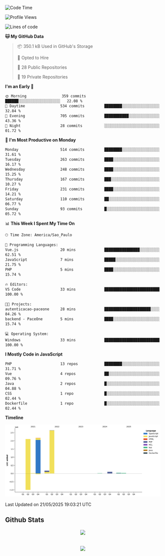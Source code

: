  
<!--START_SECTION:waka-->
![Code Time](http://img.shields.io/badge/Code%20Time-1%2C873%20hrs%2041%20mins-blue)

![Profile Views](http://img.shields.io/badge/Profile%20Views-0-blue)

![Lines of code](https://img.shields.io/badge/From%20Hello%20World%20I%27ve%20Written-7.2%20million%20lines%20of%20code-blue)

**🐱 My GitHub Data** 

> 📦 350.1 kB Used in GitHub's Storage 
 > 
> 💼 Opted to Hire
 > 
> 📜 28 Public Repositories 
 > 
> 🔑 19 Private Repositories 
 > 
**I'm an Early 🐤** 

```text
🌞 Morning                359 commits         ██████░░░░░░░░░░░░░░░░░░░   22.08 % 
🌆 Daytime                534 commits         ████████░░░░░░░░░░░░░░░░░   32.84 % 
🌃 Evening                705 commits         ███████████░░░░░░░░░░░░░░   43.36 % 
🌙 Night                  28 commits          ░░░░░░░░░░░░░░░░░░░░░░░░░   01.72 % 
```
📅 **I'm Most Productive on Monday** 

```text
Monday                   514 commits         ████████░░░░░░░░░░░░░░░░░   31.61 % 
Tuesday                  263 commits         ████░░░░░░░░░░░░░░░░░░░░░   16.17 % 
Wednesday                248 commits         ████░░░░░░░░░░░░░░░░░░░░░   15.25 % 
Thursday                 167 commits         ███░░░░░░░░░░░░░░░░░░░░░░   10.27 % 
Friday                   231 commits         ████░░░░░░░░░░░░░░░░░░░░░   14.21 % 
Saturday                 110 commits         ██░░░░░░░░░░░░░░░░░░░░░░░   06.77 % 
Sunday                   93 commits          █░░░░░░░░░░░░░░░░░░░░░░░░   05.72 % 
```


📊 **This Week I Spent My Time On** 

```text
🕑︎ Time Zone: America/Sao_Paulo

💬 Programming Languages: 
Vue.js                   20 mins             ████████████████░░░░░░░░░   62.51 % 
JavaScript               7 mins              █████░░░░░░░░░░░░░░░░░░░░   21.75 % 
PHP                      5 mins              ████░░░░░░░░░░░░░░░░░░░░░   15.74 % 

🔥 Editors: 
VS Code                  33 mins             █████████████████████████   100.00 % 

🐱‍💻 Projects: 
autenticacao-paceone     28 mins             █████████████████████░░░░   84.26 % 
backend - PaceOne        5 mins              ████░░░░░░░░░░░░░░░░░░░░░   15.74 % 

💻 Operating System: 
Windows                  33 mins             █████████████████████████   100.00 % 
```

**I Mostly Code in JavaScript** 

```text
PHP                      13 repos            ████████░░░░░░░░░░░░░░░░░   31.71 % 
Vue                      4 repos             ██░░░░░░░░░░░░░░░░░░░░░░░   09.76 % 
Java                     2 repos             █░░░░░░░░░░░░░░░░░░░░░░░░   04.88 % 
CSS                      1 repo              █░░░░░░░░░░░░░░░░░░░░░░░░   02.44 % 
Dockerfile               1 repo              █░░░░░░░░░░░░░░░░░░░░░░░░   02.44 % 
```



**Timeline**

![Lines of Code chart](https://raw.githubusercontent.com/MaueDev/MaueDev/main/assets/bar_graph.png)


 Last Updated on 21/05/2025 19:03:21 UTC
<!--END_SECTION:waka-->

## Github Stats  
<div align="center"><img src="https://github-readme-stats.vercel.app/api/top-langs/?username=MaueDev&hide_border=true&layout=compact" align="center" /></div>  

<br/>  

<br/>  

<div align="center">
<img src="https://komarev.com/ghpvc/?username=MaueDev&&style=flat-square" align="center" />
</div>  
  
